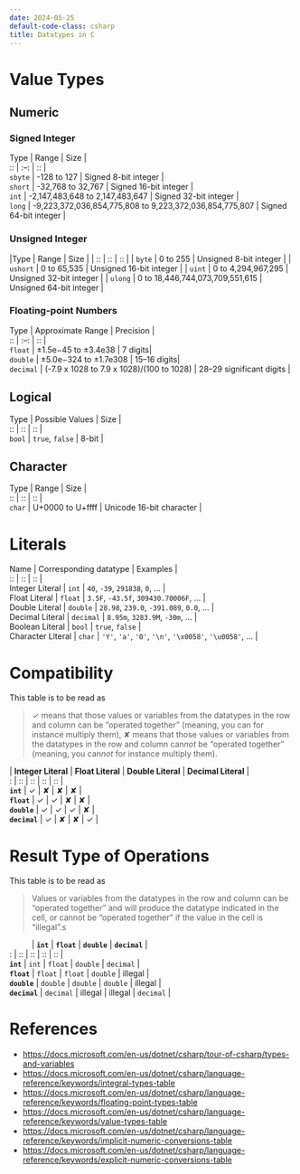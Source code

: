 ```yaml
---
date: 2024-05-25
default-code-class: csharp
title: Datatypes in C
---
```


# Value Types

## Numeric

### Signed Integer

Type \| Range \| Size \|  
:: \| :–: \| :: \|  
`sbyte` \| -128 to 127 \| Signed 8-bit integer \|  
`short` \| -32,768 to 32,767 \| Signed 16-bit integer \|  
`int` \| -2,147,483,648 to 2,147,483,647 \| Signed 32-bit integer \|  
`long` \| -9,223,372,036,854,775,808 to 9,223,372,036,854,775,807 \|
Signed 64-bit integer \|

### Unsigned Integer

\|Type \| Range \| Size \| \| :: \| :: \| :: \| \| `byte` \| 0 to 255 \|
Unsigned 8-bit integer \| \| `ushort` \| 0 to 65,535 \| Unsigned 16-bit
integer \| \| `uint` \| 0 to 4,294,967,295 \| Unsigned 32-bit integer \|
\| `ulong` \| 0 to 18,446,744,073,709,551,615 \| Unsigned 64-bit integer
\|

### Floating-point Numbers

Type \| Approximate Range \| Precision \|  
:: \| :–: \| :: \|  
`float` \| ±1.5e−45 to ±3.4e38 \| 7 digits\|  
`double` \| ±5.0e−324 to ±1.7e308 \| 15–16 digits\|  
`decimal` \| (-7.9 x 1028 to 7.9 x 1028)/(100 to 1028) \| 28–29
significant digits \|

## Logical

Type \| Possible Values \| Size \|  
:: \| :: \| :: \|  
`bool` \| `true`, `false` \| 8-bit \|

## Character

Type \| Range \| Size \|  
:: \| :: \| :: \|  
`char` \| U+0000 to U+ffff \| Unicode 16-bit character \|

# Literals

Name \| Corresponding datatype \| Examples \|  
:: \| :: \| :: \|  
Integer Literal \| `int` \| `40`, `-39`, `291838`, `0`, … \|  
Float Literal \| `float` \| `3.5F`, `-43.5f`, `309430.70006F`, … \|  
Double Literal \| `double` \| `28.98`, `239.0`, `-391.089`, `0.0`, …
\|  
Decimal Literal \| `decimal` \| `8.95m`, `3283.9M`, `-30m`, … \|  
Boolean Literal \| `bool` \| `true`, `false` \|  
Character Literal \| `char` \| `'Y'`, `'a'`, `'0'`, `'\n'`, `'\x0058'`,
`'\u0058'`, … \|

# Compatibility

This table is to be read as

> $✓$ means that those values or variables from the datatypes in the row
> and column can be “operated together” (meaning, you can for instance
> multiply them), ✘ means that those values or variables from the
> datatypes in the row and column can*not* be “operated together”
> (meaning, you can*not* for instance multiply them).

\| **Integer Literal** \| **Float Literal** \| **Double Literal** \|
**Decimal Literal** \|  
: \| :: \| :: \| :: \| :: \|  
**`int`** \| $✓$ \| ✘ \| ✘ \| ✘ \|  
**`float`** \| $✓$ \| $✓$ \| ✘ \| ✘ \|  
**`double`** \| $✓$ \| $✓$ \| $✓$ \| ✘ \|  
**`decimal`** \| $✓$ \| ✘ \| ✘ \| $✓$ \|

# Result Type of Operations

This table is to be read as

> Values or variables from the datatypes in the row and column can be
> “operated together” and will produce the datatype indicated in the
> cell, or cannot be “operated together” if the value in the cell is
> “illegal”.s

          \| **`int`** \| **`float`** \| **`double`** \| **`decimal`**
\|  
: \| :: \| :: \| :: \| :: \|  
**`int`** \| `int` \| `float` \| `double` \| `decimal` \|  
**`float`** \| `float` \| `float` \| `double` \| illegal \|  
**`double`** \| `double` \| `double` \| `double` \| illegal \|  
**`decimal`** \| `decimal` \| illegal \| illegal \| `decimal` \|

# References

- <https://docs.microsoft.com/en-us/dotnet/csharp/tour-of-csharp/types-and-variables>
- <https://docs.microsoft.com/en-us/dotnet/csharp/language-reference/keywords/integral-types-table>
- <https://docs.microsoft.com/en-us/dotnet/csharp/language-reference/keywords/floating-point-types-table>
- <https://docs.microsoft.com/en-us/dotnet/csharp/language-reference/keywords/value-types-table>
- <https://docs.microsoft.com/en-us/dotnet/csharp/language-reference/keywords/implicit-numeric-conversions-table>
- <https://docs.microsoft.com/en-us/dotnet/csharp/language-reference/keywords/explicit-numeric-conversions-table>
